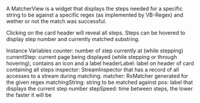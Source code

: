 A MatcherView is a widget that displays the steps needed for a specific string to be against a specific regex (as implemented by VB-Regex) and wether or not the match was successful.

Clicking on the card header will reveal all steps. Steps can be hovered to display step number and currently matched substring.

Instance Variables
	counter: number of step currently at (while stepping)
	currentStep: current page being displayed (while stepping or through hovering), contains an icon and a label
	headerLabel: label on header of card containing all steps
	inspector: StreamInspector that has a record of all accesses to a stream during matching.
	matcher: RxMatcher generated for the given regex
	matchingString: string to be matched against
	pos: label that displays the current step number
	stepSpeed: time between steps, the lower the faster it will be